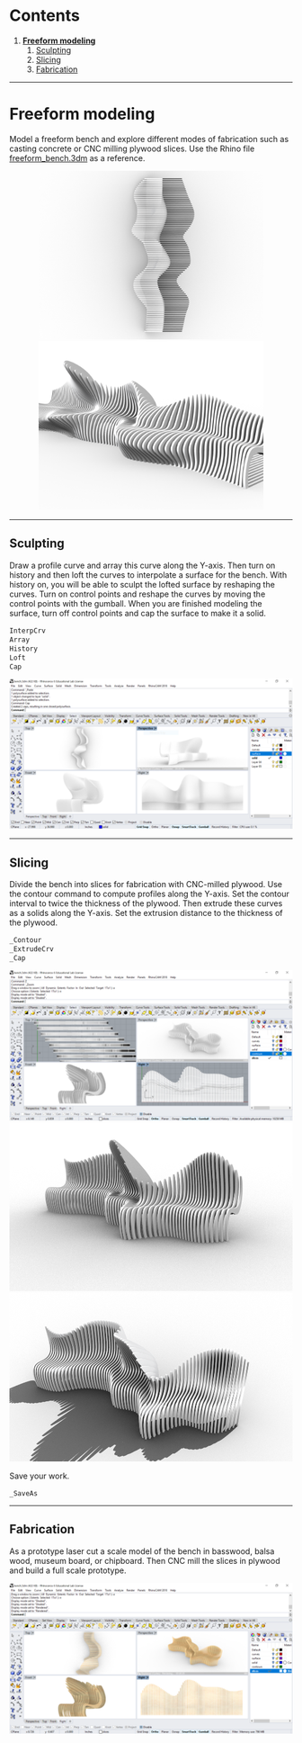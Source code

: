 # Contents
1. [**Freeform modeling**](#freeform-modeling)
    1. [Sculpting](#sculpting)
    2. [Slicing](#slicing)
    3. [Fabrication](#fabrication)
---

# Freeform modeling
Model a freeform bench and
explore different modes of fabrication
such as casting concrete or CNC milling plywood slices.
Use the Rhino file [freeform_bench.3dm](../models/freeform_bench.3dm)
as a reference.

<p align="center">
<img src="../images/parametric_modeling/freeform_bench_top.png" height="300">
<img src="../images/parametric_modeling/freeform_bench_1.png" height="300">
</p>

---

## Sculpting
Draw a profile curve and
array this curve along the Y-axis.
Then turn on history and
then loft the curves to interpolate a surface for the bench.
With history on, you will be able to sculpt the lofted surface
by reshaping the curves.
Turn on control points and
reshape the curves by moving the control points with the gumball.
When you are finished modeling the surface,
turn off control points and
cap the surface to make it a solid.
```
InterpCrv
Array
History
Loft
Cap
```

<p align="center">
<img src="../images/parametric_modeling/solid_bench.png">
</p>

---

## Slicing
Divide the bench into slices for fabrication with CNC-milled plywood.
Use the contour command to compute profiles along the Y-axis.
Set the contour interval to twice the thickness of the plywood.
Then extrude these curves as a solids along the Y-axis.
Set the extrusion distance to the thickness of the plywood.
```
_Contour
_ExtrudeCrv
_Cap
```

<p align="center">
<img src="../images/parametric_modeling/contour_bench.png">
<img src="../images/parametric_modeling/sliced_bench_1.png" height="300">
<img src="../images/parametric_modeling/sliced_bench_2.png" height="300">
</p>

Save your work.
```
_SaveAs
```

---

## Fabrication
As a prototype laser cut a scale model of the bench
in basswood, balsa wood, museum board, or chipboard.
Then CNC mill the slices in plywood and build a full scale prototype.

<img src="../images/parametric_modeling/birch_bench.png">
